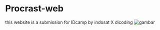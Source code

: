 # Procrast-web
this website is a submission for IDcamp by indosat X dicoding
![gambar](https://user-images.githubusercontent.com/77487682/185733755-b7de4407-d196-4ed1-bd44-ec26808982dd.png)
